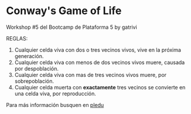 # Conway's Game of Life

Workshop #5 del Bootcamp de Plataforma 5
by gatrivi


REGLAS:

1. Cualquier celda viva con dos o tres vecinos vivos, vive en la próxima generación.
2. Cualquier celda viva con menos de dos vecinos vivos muere, causada por despoblación.
3. Cualquier celda viva con mas de tres vecinos vivos muere, por sobrepoblación.
4. Cualquier celda muerta con **exactamente** tres vecinos se convierte en una celda viva, por reproducción.

Para más información busquen en [pledu](https://pledu.plataforma5.la/modules/423beb50-7f0c-42e1-b7d2-0c9faf10dcc3/contents/36d26902-a55f-4989-815b-e8a0a8d10211)

